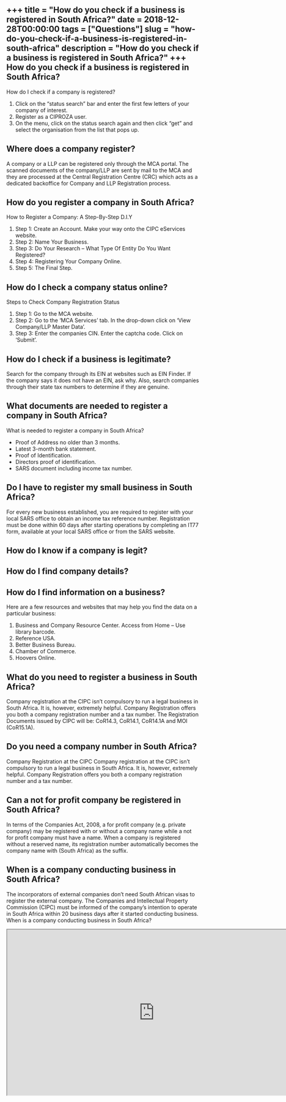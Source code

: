 +++
title = "How do you check if a business is registered in South Africa?"
date = 2018-12-28T00:00:00
tags = ["Questions"]
slug = "how-do-you-check-if-a-business-is-registered-in-south-africa"
description = "How do you check if a business is registered in South Africa?"
+++
How do you check if a business is registered in South Africa?
-------------------------------------------------------------

How do I check if a company is registered?

1. Click on the “status search” bar and enter the first few letters of your company of interest.
2. Register as a CIPROZA user.
3. On the menu, click on the status search again and then click “get” and select the organisation from the list that pops up.

Where does a company register?
------------------------------

A company or a LLP can be registered only through the MCA portal. The scanned documents of the company/LLP are sent by mail to the MCA and they are processed at the Central Registration Centre (CRC) which acts as a dedicated backoffice for Company and LLP Registration process.

How do you register a company in South Africa?
----------------------------------------------

How to Register a Company: A Step-By-Step D.I.Y

1. Step 1: Create an Account. Make your way onto the CIPC eServices website.
2. Step 2: Name Your Business.
3. Step 3: Do Your Research – What Type Of Entity Do You Want Registered?
4. Step 4: Registering Your Company Online.
5. Step 5: The Final Step.

How do I check a company status online?
---------------------------------------

Steps to Check Company Registration Status

1. Step 1: Go to the MCA website.
2. Step 2: Go to the ‘MCA Services’ tab. In the drop-down click on ‘View Company/LLP Master Data’.
3. Step 3: Enter the companies CIN. Enter the captcha code. Click on ‘Submit’.

How do I check if a business is legitimate?
-------------------------------------------

Search for the company through its EIN at websites such as EIN Finder. If the company says it does not have an EIN, ask why. Also, search companies through their state tax numbers to determine if they are genuine.

What documents are needed to register a company in South Africa?
----------------------------------------------------------------

What is needed to register a company in South Africa?

- Proof of Address no older than 3 months.
- Latest 3-month bank statement.
- Proof of Identification.
- Directors proof of identification.
- SARS document including income tax number.

Do I have to register my small business in South Africa?
--------------------------------------------------------

​For every new business established, you are required to register with your local SARS office to obtain an income tax reference number. Registration must be done within 60 days after starting operations by completing an IT77 form, available at your local SARS office or from the SARS website.

How do I know if a company is legit?
------------------------------------

How do I find company details?
------------------------------

How do I find information on a business?
----------------------------------------

Here are a few resources and websites that may help you find the data on a particular business:

1. Business and Company Resource Center. Access from Home – Use library barcode.
2. Reference USA.
3. Better Business Bureau.
4. Chamber of Commerce.
5. Hoovers Online.

What do you need to register a business in South Africa?
--------------------------------------------------------

Company registration at the CIPC isn’t compulsory to run a legal business in South Africa. It is, however, extremely helpful. Company Registration offers you both a company registration number and a tax number. The Registration Documents issued by CIPC will be: CoR14.3, CoR14.1, CoR14.1A and MOI (CoR15.1A).

Do you need a company number in South Africa?
---------------------------------------------

Company Registration at the CIPC Company registration at the CIPC isn’t compulsory to run a legal business in South Africa. It is, however, extremely helpful. Company Registration offers you both a company registration number and a tax number.

Can a not for profit company be registered in South Africa?
-----------------------------------------------------------

In terms of the Companies Act, 2008, a for profit company (e.g. private company) may be registered with or without a company name while a not for profit company must have a name. When a company is registered without a reserved name, its registration number automatically becomes the company name with (South Africa) as the suffix.

When is a company conducting business in South Africa?
------------------------------------------------------

The incorporators of external companies don’t need South African visas to register the external company. The Companies and Intellectual Property Commission (CIPC) must be informed of the company’s intention to operate in South Africa within 20 business days after it started conducting business. When is a company conducting business in South Africa?

<iframe allow="accelerometer; autoplay; clipboard-write; encrypted-media; gyroscope; picture-in-picture" allowfullscreen="" class="__youtube_prefs__  epyt-is-override  no-lazyload" data-no-lazy="1" data-origheight="433" data-origwidth="770" data-skipgform_ajax_framebjll="" height="433" id="_ytid_57913" loading="lazy" src="https://www.youtube.com/embed/qIcOE8r7oew?enablejsapi=1&autoplay=0&cc_load_policy=0&cc_lang_pref=&iv_load_policy=1&loop=0&modestbranding=0&rel=1&fs=1&playsinline=0&autohide=2&theme=dark&color=red&controls=1&" title="YouTube player" width="770"></iframe>